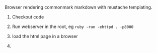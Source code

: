 Browser rendering commonmark markdown with mustache templating.

1. Checkout code
2. Run webserver in the root, eg `ruby -run -ehttpd . -p8000`
3. load the html page in a browser

4. 
